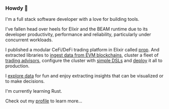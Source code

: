 ### Howdy 👋

I'm a full stack software developer with a love for building tools.

I've fallen head over heels for Elixir and the BEAM runtime due to its developer productivity, performance and reliability, particularly under concurrent workloads.

I published a modular CeFi/DeFi trading platform in Elixir called [prop](https://github.com/fremantle-industries/prop). And extracted libraries 
to [ingest data from EVM blockchains](https://github.com/fremantle-industries/slurpee), cluster a fleet of 
[trading advisors](https://github.com/fremantle-industries/tai), configure the cluster with [simple DSLs](https://github.com/rupurt/juice) and 
[deploy](https://github.com/fremantle-industries/wrap) it all to production.

I [explore data](https://github.com/fremantle-industries/history) for fun and enjoy extracting insights that can be visualized or to make decisions.

I'm currently learning Rust.

Check out my [profile](https://rupurt.github.io) to learn more...
